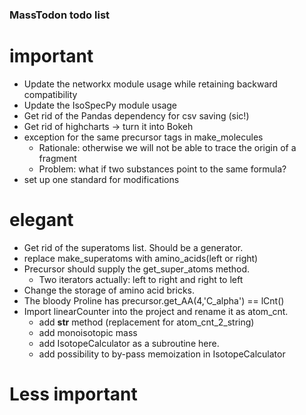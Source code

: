 ### MassTodon todo list

# important
* Update the networkx module usage while retaining backward compatibility
* Update the IsoSpecPy module usage
* Get rid of the Pandas dependency for csv saving (sic!)
* Get rid of highcharts -> turn it into Bokeh
* exception for the same precursor tags in make_molecules
    * Rationale: otherwise we will not be able to trace the origin of a fragment
    * Problem: what if two substances point to the same formula?
* set up one standard for modifications


# elegant
* Get rid of the superatoms list. Should be a generator.
* replace make_superatoms with amino_acids(left or right)
* Precursor should supply the get_super_atoms method.
    * Two iterators actually: left to right and right to left
* Change the storage of amino acid bricks.
* The bloody Proline has precursor.get_AA(4,'C_alpha') == lCnt()
* Import linearCounter into the project and rename it as atom_cnt.
    * add __str__ method (replacement for atom_cnt_2_string)
    * add monoisotopic mass
    * add IsotopeCalculator as a subroutine here.
    * add possibility to by-pass memoization in IsotopeCalculator

# Less important
